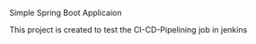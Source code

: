 Simple Spring Boot Applicaion 


This project is created to test the CI-CD-Pipelining job in jenkins


